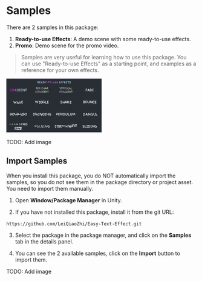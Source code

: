 # Samples

There are 2 samples in this package:
1. **Ready-to-use Effects**: A demo scene with some ready-to-use effects.
2. **Promo**: Demo scene for the promo video.

> Samples are very useful for learning how to use this package. You can use "Ready-to-use Effects" as a starting point, and examples as a reference for your own effects.

<img src="Images/ready.gif" width="50%">

TODO: Add image

## Import Samples

When you install this package, you do NOT automatically import the samples, so you do not see them in the package directory or project asset. You need to import them manually.

1. Open **Window/Package Manager** in Unity.

2. If you have not installed this package, install it from the git URL:

```
https://github.com/LeiQiaoZhi/Easy-Text-Effect.git
```

3. Select the package in the package manager, and click on the **Samples** tab in the details panel.

4. You can see the 2 available samples, click on the **Import** button to import them.  

TODO: Add image